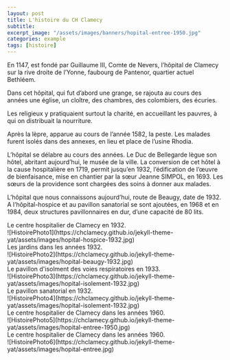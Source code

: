 ```yaml
---
layout: post
title: L'histoire du CH Clamecy
subtitle:
excerpt_image: "/assets/images/banners/hopital-entree-1950.jpg"
categories: example
tags: [histoire]
---
```


En 1147, est fondé par Guillaume III, Comte de Nevers, l’hôpital de Clamecy sur la rive droite de l’Yonne, faubourg de Pantenor, quartier actuel Bethléem.

Dans cet hôpital, qui fut d’abord une grange, se rajouta au cours des années une église, un cloître, des chambres, des colombiers, des écuries.

Les religieux y pratiquaient surtout la charité, en accueillant les pauvres, à qui on distribuait la nourriture.

Après la lèpre, apparue au cours de l’année 1582, la peste. Les malades furent isolés dans des annexes, en lieu et place de l’usine Rhodia.

L’hôpital se délabre au cours des années. Le Duc de Bellegarde lègue son hôtel, abritant aujourd’hui, le musée de la ville. La conversion de cet hôtel à la cause hospitalière en 1719, permit jusqu’en 1932, l’édification de l’œuvre de bienfaisance, mise en chantier par la sœur Jeanne SIMPOL, en 1693. Les sœurs de la providence sont chargées des soins à donner aux malades.

L’hôpital que nous connaissons aujourd’hui, route de Beaugy, date de 1932. A l’hôpital-hospice et au pavillon sanatorial se sont ajoutées, en 1968 et en 1984, deux structures pavillonnaires en dur, d’une capacité de 80 lits.


<figcaption>Le centre hospitalier de Clamecy en 1932.</figcaption>
![HistoirePhoto1](https://chclamecy.github.io/jekyll-theme-yat/assets/images/hopital-hospice-1932.jpg)


<figcaption>Les jardins dans les années 1932.</figcaption>
![HistoirePhoto2](https://chclamecy.github.io/jekyll-theme-yat/assets/images/hopital-beaugy-1932.jpg)


<figcaption>Le  pavillon d'isolment des voies respiratoires en 1933.</figcaption>
![HistoirePhoto3](https://chclamecy.github.io/jekyll-theme-yat/assets/images/hopital-isolement-1932.jpg)


<figcaption>Le  pavillon sanatorial en 1932.</figcaption>
![HistoirePhoto4](https://chclamecy.github.io/jekyll-theme-yat/assets/images/hopital-isolement-1932.jpg)
 

<figcaption>Le centre hospitalier de Clamecy dans les années 1960.</figcaption>
![HistoirePhoto5](https://chclamecy.github.io/jekyll-theme-yat/assets/images/hopital-entree-1950.jpg)


<figcaption>Le centre hospitalier de Clamecy dans les années 1960.</figcaption>
![HistoirePhoto6](https://chclamecy.github.io/jekyll-theme-yat/assets/images/hopital-entree.jpg)

